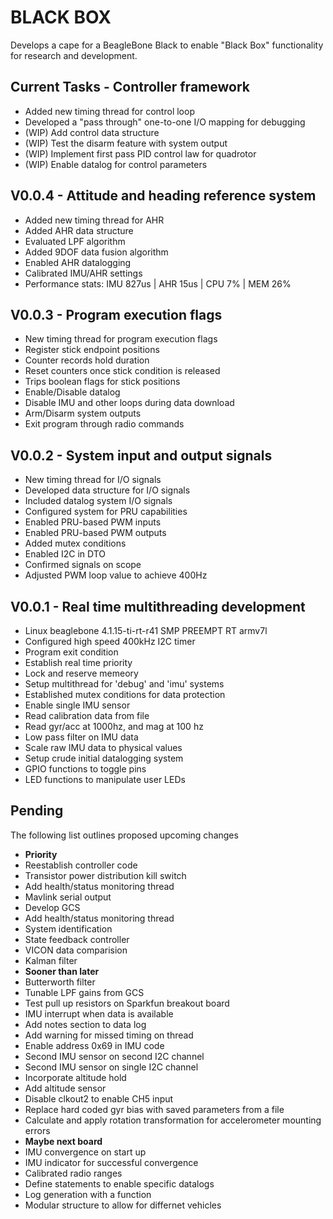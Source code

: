 
BLACK BOX
=========

Develops a cape for a BeagleBone Black to enable "Black 
Box" functionality for research and development.


Current Tasks - Controller framework
-------------
<ul>
  <li> Added new timing thread for control loop </li>
  <li> Developed a "pass through" one-to-one I/O mapping for debugging </li>
  <li> (WIP) Add control data structure </li>
  <li> (WIP) Test the disarm feature with system output </li>
  <li> (WIP) Implement first pass PID control law for quadrotor </li>
  <li> (WIP) Enable datalog for control parameters </li>
</ul>


V0.0.4 - Attitude and heading reference system
----------------------------------------------
<ul>
  <li> Added new timing thread for AHR </li>
  <li> Added AHR data structure </li> 
  <li> Evaluated LPF algorithm </li>
  <li> Added 9DOF data fusion algorithm </li>
  <li> Enabled AHR datalogging </li>
  <li> Calibrated IMU/AHR settings </li>
  <li> Performance stats: IMU 827us | AHR 15us | CPU 7% | MEM 26% </li>
</ul>


V0.0.3 - Program execution flags
--------------------------------
<ul>
  <li> New timing thread for program execution flags </li>
  <li> Register stick endpoint positions </li>
  <li> Counter records hold duration </li> 
  <li> Reset counters once stick condition is released </li>
  <li> Trips boolean flags for stick positions </li> 
  <li> Enable/Disable datalog </li>
  <li> Disable IMU and other loops during data download </li>
  <li> Arm/Disarm system outputs </li>
  <li> Exit program through radio commands </li>
</ul>


V0.0.2 - System input and output signals 
----------------------------------------
<ul>
  <li> New timing thread for I/O signals </li>
  <li> Developed data structure for I/O signals </li>
  <li> Included datalog system I/O signals </li>
  <li> Configured system for PRU capabilities </li>
  <li> Enabled PRU-based PWM inputs </li>
  <li> Enabled PRU-based PWM outputs </li>
  <li> Added mutex conditions </li>
  <li> Enabled I2C in DTO </li>
  <li> Confirmed signals on scope </li>
  <li> Adjusted PWM loop value to achieve 400Hz </li>
</ul>


V0.0.1 - Real time multithreading development
---------------------------------------------
<ul>
  <li> Linux beaglebone 4.1.15-ti-rt-r41 SMP PREEMPT RT armv7l </li>
  <li> Configured high speed 400kHz I2C timer </li>
  <li> Program exit condition </li>
  <li> Establish real time priority </li>
  <li> Lock and reserve memeory </li>
  <li> Setup multithread for 'debug' and 'imu' systems </li> 
  <li> Established mutex conditions for data protection </li>
  <li> Enable single IMU sensor </li>
  <li> Read calibration data from file </li>
  <li> Read gyr/acc at 1000hz, and mag at 100 hz </li>
  <li> Low pass filter on IMU data </li>
  <li> Scale raw IMU data to physical values </li> 
  <li> Setup crude initial datalogging system </li>
  <li> GPIO functions to toggle pins </li>
  <li> LED functions to manipulate user LEDs </li>
</ul>


Pending
-------
The following list outlines proposed upcoming changes 
<ul>

  <li><b> Priority </b></li>
  <li> Reestablish controller code </li>
  <li> Transistor power distribution kill switch </li> 
  <li> Add health/status monitoring thread </li>
  <li> Mavlink serial output </li>
  <li> Develop GCS </li>
  <li> Add health/status monitoring thread </li>
  <li> System identification </li>
  <li> State feedback controller </li>
  <li> VICON data comparision </li>
  <li> Kalman filter </li>

  <li><b> Sooner than later </b></li>
  <li> Butterworth filter </li>
  <li> Tunable LPF gains from GCS </li>
  <li> Test pull up resistors on Sparkfun breakout board </li>
  <li> IMU interrupt when data is available </li>
  <li> Add notes section to data log </li>
  <li> Add warning for missed timing on thread </li>
  <li> Enable address 0x69 in IMU code </li>
  <li> Second IMU sensor on second I2C channel </li>
  <li> Second IMU sensor on single I2C channel </li>
  <li> Incorporate altitude hold </li> 
  <li> Add altitude sensor </li>
  <li> Disable clkout2 to enable CH5 input </li>
  <li> Replace hard coded gyr bias with saved parameters from a file </li>
  <li> Calculate and apply rotation transformation for accelerometer mounting errors </li>

  <li><b> Maybe next board </b></li>
  <li> IMU convergence on start up </li>
  <li> IMU indicator for successful convergence </li>
  <li> Calibrated radio ranges </li>
  <li> Define statements to enable specific datalogs </li>
  <li> Log generation with a function </li>
  <li> Modular structure to allow for differnet vehicles </li>

</ul>




